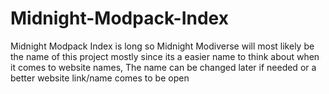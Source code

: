 # Midnight-Modpack-Index
Midnight Modpack Index is long so Midnight Modiverse will most likely be the name of this project mostly since its a easier name to think about when it comes to website names, The name can be changed later if needed or a better website link/name comes to be open
